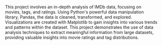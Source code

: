 This project involves an in-depth analysis of IMDb data, focusing on movies, tags, and ratings. Using Python's powerful data manipulation library, Pandas, the data is cleaned, transformed, and explored. Visualizations are created with Matplotlib to gain insights into various trends and patterns within the dataset. This project demonstrates the use of data analysis techniques to extract meaningful information from large datasets, providing valuable insights into movie ratings and tag distributions.

